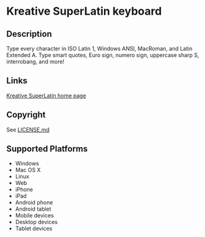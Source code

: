 Kreative SuperLatin keyboard
==============

Description
-----------
Type every character in ISO Latin 1, Windows ANSI, MacRoman, and Latin Extended A.
Type smart quotes, Euro sign, numero sign, uppercase sharp S, interrobang, and more!

Links
-----
[Kreative SuperLatin home page](https://www.kreativekorp.com/software/keyboards/superlatin/)

Copyright
---------
See [LICENSE.md](LICENSE.md)

Supported Platforms
-------------------
 * Windows
 * Mac OS X
 * Linux
 * Web
 * iPhone
 * iPad
 * Android phone
 * Android tablet
 * Mobile devices
 * Desktop devices
 * Tablet devices
